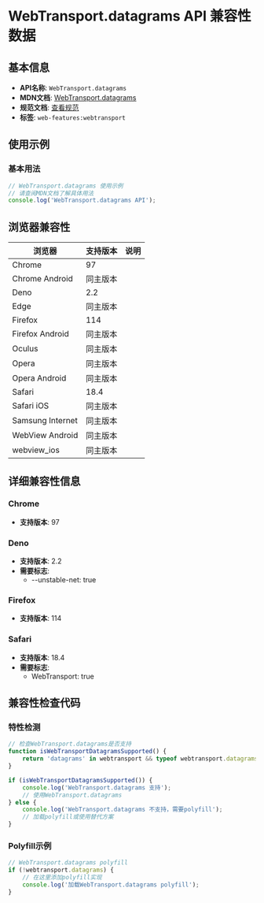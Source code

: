 # WebTransport.datagrams API 兼容性数据

## 基本信息

- **API名称**: `WebTransport.datagrams`
- **MDN文档**: [WebTransport.datagrams](https://developer.mozilla.org/docs/Web/API/WebTransport/datagrams)
- **规范文档**: [查看规范](https://w3c.github.io/webtransport/#dom-webtransport-datagrams)
- **标签**: `web-features:webtransport`

## 使用示例

### 基本用法

```javascript
// WebTransport.datagrams 使用示例
// 请查阅MDN文档了解具体用法
console.log('WebTransport.datagrams API');
```

## 浏览器兼容性

| 浏览器 | 支持版本 | 说明 |
|--------|----------|------|
| Chrome | 97 |  |
| Chrome Android | 同主版本 |  |
| Deno | 2.2 |  |
| Edge | 同主版本 |  |
| Firefox | 114 |  |
| Firefox Android | 同主版本 |  |
| Oculus | 同主版本 |  |
| Opera | 同主版本 |  |
| Opera Android | 同主版本 |  |
| Safari | 18.4 |  |
| Safari iOS | 同主版本 |  |
| Samsung Internet | 同主版本 |  |
| WebView Android | 同主版本 |  |
| webview_ios | 同主版本 |  |

## 详细兼容性信息

### Chrome

- **支持版本**: 97

### Deno

- **支持版本**: 2.2
- **需要标志**: 
  - --unstable-net: true

### Firefox

- **支持版本**: 114

### Safari

- **支持版本**: 18.4
- **需要标志**: 
  - WebTransport: true

## 兼容性检查代码

### 特性检测

```javascript
// 检查WebTransport.datagrams是否支持
function isWebTransportDatagramsSupported() {
    return 'datagrams' in webtransport && typeof webtransport.datagrams === 'function';
}

if (isWebTransportDatagramsSupported()) {
    console.log('WebTransport.datagrams 支持');
    // 使用WebTransport.datagrams
} else {
    console.log('WebTransport.datagrams 不支持，需要polyfill');
    // 加载polyfill或使用替代方案
}
```

### Polyfill示例

```javascript
// WebTransport.datagrams polyfill
if (!webtransport.datagrams) {
    // 在这里添加polyfill实现
    console.log('加载WebTransport.datagrams polyfill');
}
```

